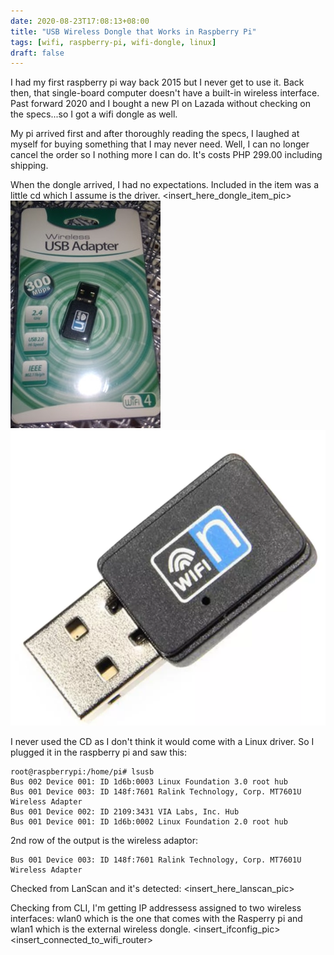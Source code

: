 ```yaml
--- 
date: 2020-08-23T17:08:13+08:00
title: "USB Wireless Dongle that Works in Raspberry Pi"
tags: [wifi, raspberry-pi, wifi-dongle, linux]
draft: false
--- 
```


I had my first raspberry pi way back 2015 but I never get to use it. Back then, that single-board computer doesn't have a built-in wireless interface.
Past forward 2020 and I bought a new PI on Lazada without checking on the specs...so I got a wifi dongle as well.

My pi arrived first and after thoroughly reading the specs, I laughed at myself for buying something that I may never need. 
Well, I can no longer cancel the order so I nothing more I can do. It's costs PHP 299.00 including shipping.

When the dongle arrived, I had no expectations. Included in the item was a little cd which I assume is the driver. 
<insert_here_dongle_item_pic>
![Boxed USB Wireless Dongle Item](/static/images/usb_wireless_dongle_boxed.jpg)
![Close-up Look of the USB Wireless Dongle](/static/images/usb_wireless_dongle_closeup.png)


I never used the CD as I don't think it would come with a Linux driver. So I plugged it in the raspberry pi and saw this:
```
root@raspberrypi:/home/pi# lsusb
Bus 002 Device 001: ID 1d6b:0003 Linux Foundation 3.0 root hub
Bus 001 Device 003: ID 148f:7601 Ralink Technology, Corp. MT7601U Wireless Adapter
Bus 001 Device 002: ID 2109:3431 VIA Labs, Inc. Hub
Bus 001 Device 001: ID 1d6b:0002 Linux Foundation 2.0 root hub
```
2nd row of the output is the wireless adaptor:
```
Bus 001 Device 003: ID 148f:7601 Ralink Technology, Corp. MT7601U Wireless Adapter
```
Checked from LanScan and it's detected:
<insert_here_lanscan_pic>

Checking from CLI, I'm getting IP addressess assigned to two wireless interfaces: wlan0 which is the one that comes with the Rasperry pi and wlan1 which is the external wireless dongle.
<insert_ifconfig_pic>
<insert_connected_to_wifi_router>

<TBD>

